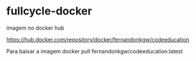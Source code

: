 # fullcycle-docker

imagem no docker hub

https://hub.docker.com/repository/docker/fernandonkgw/codeeducation

Para baixar a imagem
docker pull fernandonkgw/codeeducation:latest
